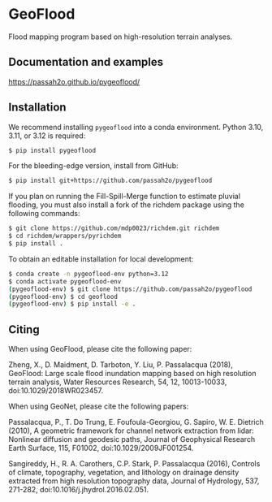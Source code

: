 # GeoFlood

Flood mapping program based on high-resolution terrain analyses.

## Documentation and examples

https://passah2o.github.io/pygeoflood/

## Installation

We recommend installing `pygeoflood` into a conda environment. Python 3.10, 3.11, or 3.12 is required:

```bash
$ pip install pygeoflood
```

For the bleeding-edge version, install from GitHub:

```bash
$ pip install git+https://github.com/passah2o/pygeoflood
```

If you plan on running the Fill-Spill-Merge function to estimate pluvial flooding, you must also install a fork of the richdem package using the following commands:

```bash
$ git clone https://github.com/mdp0023/richdem.git richdem
$ cd richdem/wrappers/pyrichdem
$ pip install .
```

To obtain an editable installation for local development:

```bash
$ conda create -n pygeoflood-env python=3.12
$ conda activate pygeoflood-env
(pygeoflood-env) $ git clone https://github.com/passah2o/pygeoflood
(pygeoflood-env) $ cd geoflood
(pygeoflood-env) $ pip install -e .
```

## Citing

When using GeoFlood, please cite the following paper:

Zheng, X., D. Maidment, D. Tarboton, Y. Liu, P. Passalacqua (2018), GeoFlood: Large scale flood inundation mapping based on high resolution terrain analysis, Water Resources Research, 54, 12, 10013-10033, doi:10.1029/2018WR023457.

When using GeoNet, please cite the following papers:

Passalacqua, P., T. Do Trung, E. Foufoula-Georgiou, G. Sapiro, W. E. Dietrich (2010), A geometric framework for channel network extraction from lidar: Nonlinear diffusion and geodesic paths, Journal of Geophysical Research Earth Surface, 115, F01002, doi:10.1029/2009JF001254.

Sangireddy, H., R. A. Carothers, C.P. Stark, P. Passalacqua (2016), Controls of climate, topography, vegetation, and lithology on drainage density extracted from high resolution topography data, Journal of Hydrology, 537, 271-282, doi:10.1016/j.jhydrol.2016.02.051.
